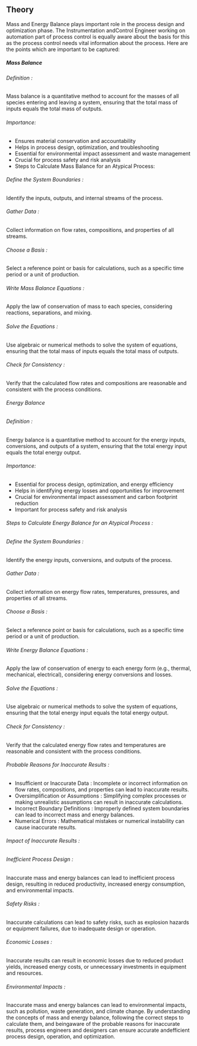 ## Theory

Mass and Energy Balance plays important role in the process design and optimization phase. The Instrumentation andControl Engineer working on automation part of process control is equally aware about the basis for this as the process control needs vital information about the process. Here are the points which are important to be captured:

##### Mass Balance

###### Definition :
Mass balance is a quantitative method to account for the masses of all species entering and leaving a system, ensuring that the total mass of inputs equals the total mass of outputs.

###### Importance:
-	Ensures material conservation and accountability
-	Helps in process design, optimization, and troubleshooting
-	Essential for environmental impact assessment and waste management
-	Crucial for process safety and risk analysis
-	Steps to Calculate Mass Balance for an Atypical Process:
	
###### Define the System Boundaries :
Identify the inputs, outputs, and internal streams of the process.

###### Gather Data : 
Collect information on flow rates, compositions, and properties of all streams.

###### Choose a Basis : 
Select a reference point or basis for calculations, such as a specific time period or a unit of production.

###### Write Mass Balance Equations : 
Apply the law of conservation of mass to each species, considering reactions, separations, and mixing.

###### Solve the Equations : 
Use algebraic or numerical methods to solve the system of equations, ensuring that the total mass of inputs equals the total mass of outputs.

###### Check for Consistency : 
Verify that the calculated flow rates and compositions are reasonable and consistent with the process conditions.

###### Energy Balance
###### Definition : 
Energy balance is a quantitative method to account for the energy inputs, conversions, and outputs of a system, ensuring that the total energy input equals the total energy output.

###### Importance:
-	Essential for process design, optimization, and energy efficiency
-	Helps in identifying energy losses and opportunities for improvement
-	Crucial for environmental impact assessment and carbon footprint reduction
-	Important for process safety and risk analysis
	
###### Steps to Calculate Energy Balance for an Atypical Process :
###### Define the System Boundaries : 
Identify the energy inputs, conversions, and outputs of the process.

###### Gather Data : 
Collect information on energy flow rates, temperatures, pressures, and properties of all streams.

###### Choose a Basis : 
Select a reference point or basis for calculations, such as a specific time period or a unit of production.

###### Write Energy Balance Equations : 
Apply the law of conservation of energy to each energy form (e.g., thermal, mechanical, electrical), considering energy conversions and losses.

###### Solve the Equations :
Use algebraic or numerical methods to solve the system of equations, ensuring that the total energy input equals the total energy output.

###### Check for Consistency : 
Verify that the calculated energy flow rates and temperatures are reasonable and consistent with the process conditions.

###### Probable Reasons for Inaccurate Results :

-	Insufficient or Inaccurate Data : Incomplete or incorrect information on flow rates, compositions, and properties can lead to inaccurate results.
-	Oversimplification or Assumptions : Simplifying complex processes or making unrealistic assumptions can result in inaccurate calculations.
-	Incorrect Boundary Definitions : Improperly defined system boundaries can lead to incorrect mass and energy balances.
-	Numerical Errors : Mathematical mistakes or numerical instability can cause inaccurate results.
	
###### Impact of Inaccurate Results :

###### Inefficient Process Design :
Inaccurate mass and energy balances can lead to inefficient process design, resulting in reduced productivity, increased energy consumption, and environmental impacts.

###### Safety Risks : 
Inaccurate calculations can lead to safety risks, such as explosion hazards or equipment failures, due to inadequate design or operation.

###### Economic Losses : 
Inaccurate results can result in economic losses due to reduced product yields, increased energy costs, or unnecessary investments in equipment and resources.

###### Environmental Impacts : 
Inaccurate mass and energy balances can lead to environmental impacts, such as pollution, waste generation, and climate change.
By understanding the concepts of mass and energy balance, following the correct steps to calculate them, and beingaware of the probable reasons for inaccurate results, process engineers and designers can ensure accurate andefficient process design, operation, and optimization.
